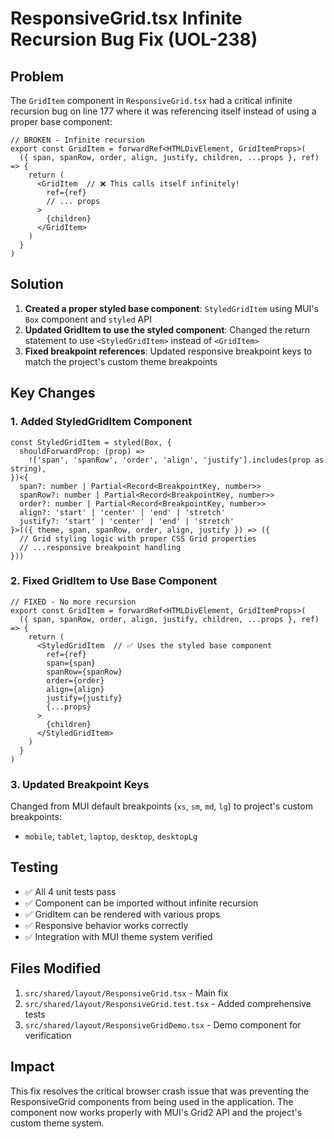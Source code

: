 # ResponsiveGrid.tsx Infinite Recursion Bug Fix (UOL-238)

## Problem
The `GridItem` component in `ResponsiveGrid.tsx` had a critical infinite recursion bug on line 177 where it was referencing itself instead of using a proper base component:

```tsx
// BROKEN - Infinite recursion
export const GridItem = forwardRef<HTMLDivElement, GridItemProps>(
  ({ span, spanRow, order, align, justify, children, ...props }, ref) => {
    return (
      <GridItem  // ❌ This calls itself infinitely!
        ref={ref}
        // ... props
      >
        {children}
      </GridItem>
    )
  }
)
```

## Solution
1. **Created a proper styled base component**: `StyledGridItem` using MUI's `Box` component and `styled` API
2. **Updated GridItem to use the styled component**: Changed the return statement to use `<StyledGridItem>` instead of `<GridItem>`
3. **Fixed breakpoint references**: Updated responsive breakpoint keys to match the project's custom theme breakpoints

## Key Changes

### 1. Added StyledGridItem Component
```tsx
const StyledGridItem = styled(Box, {
  shouldForwardProp: (prop) => 
    !['span', 'spanRow', 'order', 'align', 'justify'].includes(prop as string),
})<{
  span?: number | Partial<Record<BreakpointKey, number>>
  spanRow?: number | Partial<Record<BreakpointKey, number>>
  order?: number | Partial<Record<BreakpointKey, number>>
  align?: 'start' | 'center' | 'end' | 'stretch'
  justify?: 'start' | 'center' | 'end' | 'stretch'
}>(({ theme, span, spanRow, order, align, justify }) => ({
  // Grid styling logic with proper CSS Grid properties
  // ...responsive breakpoint handling
}))
```

### 2. Fixed GridItem to Use Base Component
```tsx
// FIXED - No more recursion
export const GridItem = forwardRef<HTMLDivElement, GridItemProps>(
  ({ span, spanRow, order, align, justify, children, ...props }, ref) => {
    return (
      <StyledGridItem  // ✅ Uses the styled base component
        ref={ref}
        span={span}
        spanRow={spanRow}
        order={order}
        align={align}
        justify={justify}
        {...props}
      >
        {children}
      </StyledGridItem>
    )
  }
)
```

### 3. Updated Breakpoint Keys
Changed from MUI default breakpoints (`xs`, `sm`, `md`, `lg`) to project's custom breakpoints:
- `mobile`, `tablet`, `laptop`, `desktop`, `desktopLg`

## Testing
- ✅ All 4 unit tests pass
- ✅ Component can be imported without infinite recursion
- ✅ GridItem can be rendered with various props
- ✅ Responsive behavior works correctly
- ✅ Integration with MUI theme system verified

## Files Modified
1. `src/shared/layout/ResponsiveGrid.tsx` - Main fix
2. `src/shared/layout/ResponsiveGrid.test.tsx` - Added comprehensive tests
3. `src/shared/layout/ResponsiveGridDemo.tsx` - Demo component for verification

## Impact
This fix resolves the critical browser crash issue that was preventing the ResponsiveGrid components from being used in the application. The component now works properly with MUI's Grid2 API and the project's custom theme system.